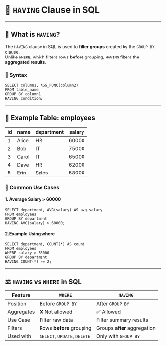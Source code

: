 # 📌 `HAVING` Clause in SQL

---
## 📘 What is `HAVING`?

The `HAVING` clause in SQL is used to **filter groups** created by the `GROUP BY` clause.  
Unlike `WHERE`, which filters rows **before** grouping, `HAVING` filters the **aggregated results**.

### 🔁 Syntax

```roomsql
SELECT column1, AGG_FUNC(column2)
FROM table_name
GROUP BY column1
HAVING condition;
```
---
## 🧾 Example Table: employees
| id | name  | department | salary |
| -- | ----- | ---------- | ------ |
| 1  | Alice | HR         | 60000  |
| 2  | Bob   | IT         | 75000  |
| 3  | Carol | IT         | 65000  |
| 4  | Dave  | HR         | 62000  |
| 5  | Erin  | Sales      | 58000  |

### 🔧 Common Use Cases

#### 1. Average Salary > 60000
```roomsql
SELECT department, AVG(salary) AS avg_salary
FROM employees
GROUP BY department
HAVING AVG(salary) > 60000;
```
#### 2.Example Using where
```roomsql
SELECT department, COUNT(*) AS count
FROM employees
WHERE salary > 58000
GROUP BY department
HAVING COUNT(*) >= 2;
```
---
## ⚖️ `HAVING` vs `WHERE` in SQL
| Feature    | `WHERE`                   | `HAVING`                      |
|------------|---------------------------|-------------------------------|
| Position   | Before `GROUP BY`         | After `GROUP BY`              |
| Aggregates | ❌ Not allowed            | ✅ Allowed                     |
| Use Case   | Filter raw data           | Filter summary results        |
| Filters    | Rows **before** grouping     | Groups **after** aggregation  |
| Used with  | `SELECT`, `UPDATE`, `DELETE` | Only with `GROUP BY`          |

